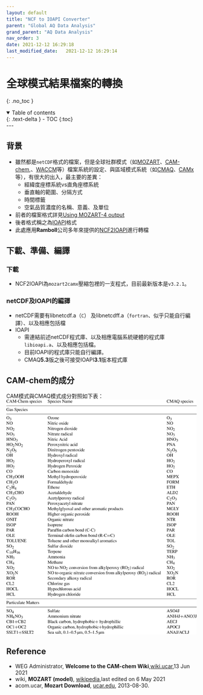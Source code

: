 ```yaml
---
layout: default
title: "NCF to IOAPI Converter"
parent: "Global AQ Data Analysis"
grand_parent: "AQ Data Analysis"
nav_order: 3
date: 2021-12-12 16:29:18              
last_modified_date:   2021-12-12 16:29:14
---
```


# 全球模式結果檔案的轉換
{: .no_toc }

<details open markdown="block">
  <summary>
    Table of contents
  </summary>
  {: .text-delta }
- TOC
{:toc}
</details>
---

## 背景
- 雖然都是`netCDF`格式的檔案，但是全球社群模式（如[MOZART](https://en.wikipedia.org/wiki/MOZART_(model))、[CAM-chem](https://wiki.ucar.edu/display/camchem/Home),、[WACCM](https://www2.acom.ucar.edu/gcm/waccm)等）檔案系統的設定、與區域模式系統（如[CMAQ](https://www.epa.gov/cmaq)、[CAMx](https://www.camx.com/about/)等），有很大的出入，最主要的差異：
  - 經緯度座標系統vs直角座標系統
  - 垂直軸的範圍、分隔方式
  - 時間標籤
  - 空氣品質濃度的名稱、意義、及單位
- 前者的檔案格式詳見[Using MOZART-4 output](https://wiki.ucar.edu/display/mozart4/Using+MOZART-4+output)
- 後者格式稱之為[IOAPI](https://www.cmascenter.org/ioapi/)格式
- 此處應用**Ramboll**公司多年來提供的[NCF2IOAPI](https://camx-wp.azurewebsites.net/getmedia/mozart2camx.26feb19_1.tgz)進行轉檔

## 下載、準備、編譯

### 下載
- NCF2IOAPI為`mozart2camx`壓縮包裡的一支程式，目前最新版本是`v3.2.1`。

### netCDF及IOAPI的編譯
- netCDF需要有libnetcdf.a（`C`） 及libnetcdff.a（`fortran`、似乎只能自行編譯）、以及相應包括檔
- IOAPI
  - 需連結前述netCDF程式庫、以及相應電腦系統硬體的程式庫`libioapi.a`、以及相應包括檔。
  - 目前IOAPI的程式庫只能自行編譯。
  - CMAQ**5.3**版之後可接受IOAPI**3.1**版本程式庫

### 
## CAM-chem的成分
CAM模式與CMAQ模式成分對照如下表：
![](https://github.com/sinotec2/Focus-on-Air-Quality/raw/main/assets/images/CAM-chemSpec.png)

## Reference
- WEG Administrator, **Welcome to the CAM-chem Wiki**,[wiki.ucar](https://wiki.ucar.edu/display/camchem/Home),13 Jun 2021
- wiki, **MOZART (model)**, [wikipedia](https://en.wikipedia.org/wiki/MOZART_(model)),last edited on 6 May 2021
- acom.ucar, **Mozart Download**, [ucar.edu](http://www.acom.ucar.edu/wrf-chem/mozart.shtml), 2013-08-30.